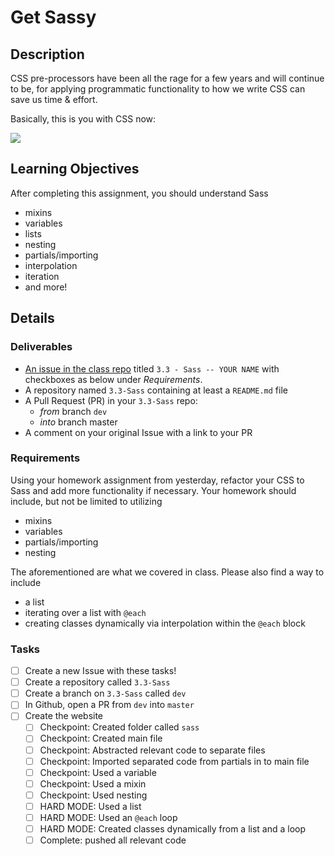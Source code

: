 # Get Sassy

## Description
CSS pre-processors have been all the rage for a few years and will continue to be, for applying programmatic functionality to how we write CSS can save us time & effort.

Basically, this is you with CSS now:

![](http://ak-hdl.buzzfed.com/static/2014-01/enhanced/webdr03/3/12/anigif_enhanced-buzz-15014-1388769247-30.gif)

## Learning Objectives
After completing this assignment, you should understand Sass
* mixins
* variables
* lists
* nesting
* partials/importing
* interpolation
* iteration
* and more!

## Details

### Deliverables
* [An issue in the class repo](https://github.com/tiy-chs-ruby/assignments-june-2015) titled `3.3 - Sass -- YOUR NAME` with checkboxes as below under _Requirements_.
* A repository named `3.3-Sass` containing at least a `README.md` file
* A Pull Request (PR) in your `3.3-Sass` repo:
  * _from_ branch `dev`
  * _into_ branch master
* A comment on your original Issue with a link to your PR

### Requirements
Using your homework assignment from yesterday, refactor your CSS to Sass and add more functionality if necessary. Your homework should include, but not be limited to utilizing
* mixins
* variables
* partials/importing
* nesting

The aforementioned are what we covered in class. Please also find a way to include
* a list
* iterating over a list with `@each`
* creating classes dynamically via interpolation within the `@each` block

### Tasks
- [ ] Create a new Issue with these tasks!
- [ ] Create a repository called `3.3-Sass`
- [ ] Create a branch on `3.3-Sass` called `dev`
- [ ] In Github, open a PR from `dev` into `master`
- [ ] Create the website
  - [ ] Checkpoint: Created folder called `sass`
  - [ ] Checkpoint: Created main file
  - [ ] Checkpoint: Abstracted relevant code to separate files
  - [ ] Checkpoint: Imported separated code from partials in to main file
  - [ ] Checkpoint: Used a variable
  - [ ] Checkpoint: Used a mixin
  - [ ] Checkpoint: Used nesting
  - [ ] HARD MODE: Used a list
  - [ ] HARD MODE: Used an `@each` loop
  - [ ] HARD MODE: Created classes dynamically from a list and a loop
  - [ ] Complete: pushed all relevant code
